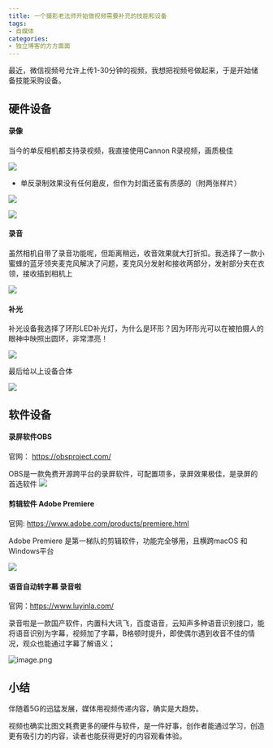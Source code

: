 ```yaml
---
title: 一个摄影老法师开始做视频需要补充的技能和设备
tags:
- 自媒体
categories:
- 独立博客的方方面面
---
```

最近，微信视频号允许上传1-30分钟的视频，我想把视频号做起来，于是开始储备技能采购设备。

## 硬件设备

#### 录像

当今的单反相机都支持录视频，我直接使用Cannon R录视频，画质极佳

![](https://v2fy.com/asset/0i/jikemiji/jikemiji-md/2020-10-25-fashi.assets/1240.jpeg)

- 单反录制效果没有任何磨皮，但作为封面还蛮有质感的（附两张样片）

![](https://v2fy.com/asset/0i/jikemiji/jikemiji-md/2020-10-25-fashi.assets/1240-20201025113159179.png)

![](https://v2fy.com/asset/0i/jikemiji/jikemiji-md/2020-10-25-fashi.assets/1240-20201025113233963.png)


#### 录音

虽然相机自带了录音功能呢，但距离稍远，收音效果就大打折扣。我选择了一款小蜜蜂的蓝牙领夹麦克风解决了问题，麦克风分发射和接收两部分，发射部分夹在衣领，接收插到相机上

![](https://v2fy.com/asset/0i/jikemiji/jikemiji-md/2020-10-25-fashi.assets/1240-20201025113238284.jpeg)


#### 补光

补光设备我选择了环形LED补光灯，为什么是环形？因为环形光可以在被拍摄人的眼神中映照出圆环，非常漂亮！

![](https://v2fy.com/asset/0i/jikemiji/jikemiji-md/2020-10-25-fashi.assets/1240-20201025113242240.jpeg)


最后给以上设备合体

![](https://v2fy.com/asset/0i/jikemiji/jikemiji-md/2020-10-25-fashi.assets/1240-20201025113246999.jpeg)


## 软件设备

#### 录屏软件OBS

官网： https://obsproject.com/

OBS是一款免费开源跨平台的录屏软件，可配置项多，录屏效果极佳，是录屏的首选软件
![](https://v2fy.com/asset/0i/jikemiji/jikemiji-md/2020-10-25-fashi.assets/1240-20201025113250484.png)




#### 剪辑软件 Adobe Premiere

官网: https://www.adobe.com/products/premiere.html


Adobe Premiere 是第一梯队的剪辑软件，功能完全够用，且横跨macOS 和Windows平台


![](https://v2fy.com/asset/0i/jikemiji/jikemiji-md/2020-10-25-fashi.assets/1240-20201025113253911.png)



#### 语音自动转字幕 录音啦


官网：https://www.luyinla.com/

录音啦是一款国产软件，内置科大讯飞，百度语音，云知声多种语音识别接口，能将语音识别为字幕，视频加了字幕，B格顿时提升，即使偶尔遇到收音不佳的情况，观众也能通过字幕了解语义；

![image.png](https://v2fy.com/asset/0i/jikemiji/jikemiji-md/2020-10-25-fashi.assets/1240-20201025113257562.png)


## 小结

伴随着5G的迅猛发展，媒体用视频传递内容，确实是大趋势。

视频也确实比图文耗费更多的硬件与软件，是一件好事，创作者能通过学习，创造更有吸引力的内容，读者也能获得更好的内容观看体验。



